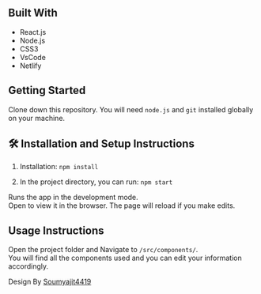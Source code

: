 ## Built With

-   React.js
-   Node.js
-   CSS3
-   VsCode
-   Netlify

## Getting Started

Clone down this repository. You will need `node.js` and `git` installed globally on your machine.

## 🛠 Installation and Setup Instructions

1. Installation: `npm install`

2. In the project directory, you can run: `npm start`

Runs the app in the development mode.\
Open to view it in the browser.
The page will reload if you make edits.

## Usage Instructions

Open the project folder and Navigate to `/src/components/`. <br/>
You will find all the components used and you can edit your information accordingly.

Design By [Soumyajit4419](https://github.com/soumyajit4419/Portfolio)
